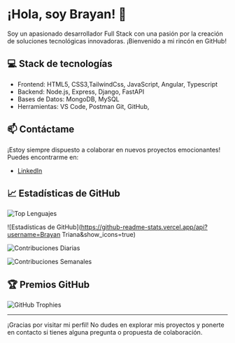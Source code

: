 # ¡Hola, soy Brayan! 👋

Soy un apasionado desarrollador Full Stack con una pasión por la creación de soluciones tecnológicas innovadoras. ¡Bienvenido a mi rincón en GitHub!

## :computer: Stack de tecnologías 

- Frontend: HTML5, CSS3,TailwindCss, JavaScript, Angular, Typescript
- Backend: Node.js, Express, Django, FastAPI
- Bases de Datos: MongoDB, MySQL
- Herramientas: VS Code, Postman Git, GitHub, 


## :mailbox: Contáctame

¡Estoy siempre dispuesto a colaborar en nuevos proyectos emocionantes! Puedes encontrarme en:

- [LinkedIn](https://www.linkedin.com/in/brayan-triana/)


## 📈 Estadísticas de GitHub
![Top Lenguajes](https://github-readme-stats.vercel.app/api/top-langs/?username=BrayanTriana)

![Estadísticas de GitHub](https://github-readme-stats.vercel.app/api?username=Brayan Triana&show_icons=true)

![Contribuciones Diarias](https://github-readme-streak-stats.herokuapp.com/?user=Brayan_Triana)

![Contribuciones Semanales](https://activity-graph.herokuapp.com/graph?username=Brayanl0-o)
## :trophy: Premios GitHub

![GitHub Trophies](https://github-profile-trophy.vercel.app/?username=Brayanl0-o)

---

¡Gracias por visitar mi perfil! No dudes en explorar mis proyectos y ponerte en contacto si tienes alguna pregunta o propuesta de colaboración.
